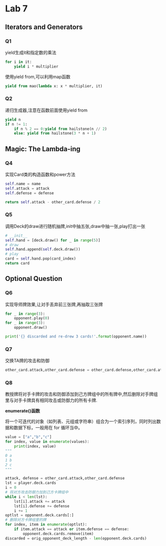 # Lab 7

## Iterators and Generators

### Q1

yield生成it和指定数的乘法

```python
for i in it:
    yield i * multiplier
```

使用yield from,可以利用map函数

```python
yield from mao(lambda x: x * multiplier, it)
```

### Q2

递归生成器,注意在函数前面使用yield from

```python
yield n
if n != 1:
    if n % 2 == 0:yield from hailstone(n // 2)
    else: yield from hailstone(3 * n + 1)
```

## Magic: The Lambda-ing

### Q4

实现Card类的构造函数和power方法

```python
self.name = name
self.attack = attack
self.defense = defense
```

```python
return self.attack - other_card.defense / 2
```

### Q5

调用Deck的draw进行随机抽牌,init中抽五张,draw中抽一张,play打出一张

```python
# __init__
self.hand = [deck.draw() for _ in range(5)]
# draw
self.hand.append(self.deck.draw())
# play
card = self.hand.pop(card_index)
return card
```

## Optional Question

### Q6

实现导师牌效果,让对手丢弃前三张牌,再抽取三张牌

```python
for _ in range(3):
    opponent.play(0)
for _ in range(3):
    opponent.draw()

print('{} discarded and re-drew 3 cards!'.format(opponent.name))
```

### Q7

交换TA牌的攻击和防御

```python
other_card.attack,other_card.defense = other_card.defense,other_card.attack
```

### Q8

教授牌将对手卡牌的攻击和防御添加到己方牌组中的所有牌中,然后删除对手牌组里与对手卡牌具有相同攻击或防御力的所有卡牌.

**enumerate()函数**

将一个可迭代的对象（如列表、元组或字符串）组合为一个索引序列，同时列出数据和数据下标，一般用在 for 循环当中。

```python
value = ["a","b","c"]
for index, value in enumerate(values):
    print(index, value)
"""
0 a
1 b
2 c
"""
```



```python
attack, defense = other_card.attack,other_card.defense
lst = player.deck.cards
i = 0
# 将对方攻击防御力加到己方卡牌组中
while i < len(lst):
    lst[i].attack += attack
    lst[i].defense += defense
    i += 1
optlst = opponent.deck.cards[:]
# 删除对方卡牌组里的牌
for index, item in enumerate(optlst):
    if item.attack == attack or item.defense == defense:
        opponent.deck.cards.remove(item)
discarded = orig_opponent_deck_length - len(opponent.deck.cards)
```

